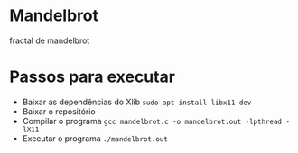 # Mandelbrot
fractal de mandelbrot

# Passos para executar
* Baixar as dependências do Xlib
`sudo apt install libx11-dev`
* Baixar o repositório
* Compilar o programa
`gcc mandelbrot.c -o mandelbrot.out -lpthread -lX11`
* Executar o programa
`./mandelbrot.out`
